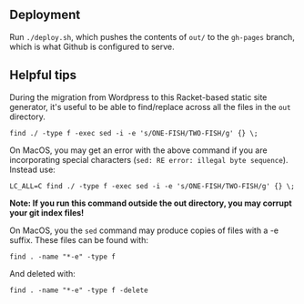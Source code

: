 
## Deployment

Run `./deploy.sh`, which pushes the contents of `out/` to the `gh-pages` branch, which is what Github is configured to serve.

## Helpful tips 

During the migration from Wordpress to this Racket-based static site generator, it's useful to be able to find/replace across all the files in the `out` directory.

```
find ./ -type f -exec sed -i -e 's/ONE-FISH/TWO-FISH/g' {} \;
```

On MacOS, you may get an error with the above command if you are incorporating special characters (`sed: RE error: illegal byte sequence`). Instead use: 
```
LC_ALL=C find ./ -type f -exec sed -i -e 's/ONE-FISH/TWO-FISH/g' {} \;
```

**Note: If you run this command outside the out directory, you may corrupt your git index files!**

On MacOS, you the `sed` command may produce copies of files with a -e suffix. These files can be found with:
```
find . -name "*-e" -type f
```
  
And deleted with:
```
find . -name "*-e" -type f -delete
```
